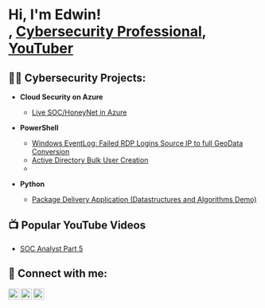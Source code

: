 <h1>Hi, I'm Edwin! <br/><a href="https://github.com/joshmadakor1"></a>, <a href="https://www.linkedin.com/in/joshmadakor/">Cybersecurity Professional</a>, <a href="https://www.youtube.com/c/joshmadakor">YouTuber</a></h1>

<h2>👨‍💻 Cybersecurity Projects:</h2>

 - <b>Cloud Security on Azure</b>
   - [Live SOC/HoneyNet in Azure](https://github.com/CybrXylon/Azure-SOC-Lab)
 

- <b>PowerShell</b>
  - [Windows EventLog: Failed RDP Logins Source IP to full GeoData Conversion](https://github.com/joshmadakor1/Sentinel-Lab)
  - [Active Directory Bulk User Creation](https://github.com/joshmadakor1/AD_PS)
  -

- <b>Python</b>
  - [Package Delivery Application (Datastructures and Algorithms Demo)](https://github.com/joshmadakor1/Package-Delivery-Pathfinding-Algorithm)

<h2>📺 Popular YouTube Videos</h2>

- [SOC Analyst Part 5](https://www.youtube.com/watch?v=zCFEPNyain0)

<h2> 🤳 Connect with me:</h2>

[<img align="left" alt="JoshMadakor | YouTube" width="22px" src="https://cdn.jsdelivr.net/npm/simple-icons@v3/icons/youtube.svg" />][youtube]
[<img align="left" alt="JoshMadakor | Twitter" width="22px" src="https://cdn.jsdelivr.net/npm/simple-icons@v3/icons/twitter.svg" />][twitter]
[<img align="left" alt="JoshMadakor | LinkedIn" width="22px" src="https://cdn.jsdelivr.net/npm/simple-icons@v3/icons/linkedin.svg" />][linkedin]

[twitter]: https://twitter.com/CybrXylon
[youtube]: https://youtube.com/@cvpherhack3r819
[linkedin]: https://linkedin.com/in/edwin-rubio8



<!---
CybrXylon/CybrXylon is a ✨ special ✨ repository because its `README.md` (this file) appears on your GitHub profile.
You can click the Preview link to take a look at your changes.
--->
